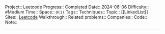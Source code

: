 Project:: Leetcode
Progress:: Completed
Date:: 2024-06-06
Difficulty:: #Medium 
Time:: 
Space:: `O(1)` 
Tags:: 
Techniques:: 
Topic:: [[LinkedList]]
Sites:: [Leetcode](https://leetcode.com/problems/find-the-duplicate-number/description/)
Walkthrough:: 
Related problems:: 
Companies:: 
Code:: 
Note:: 

---
